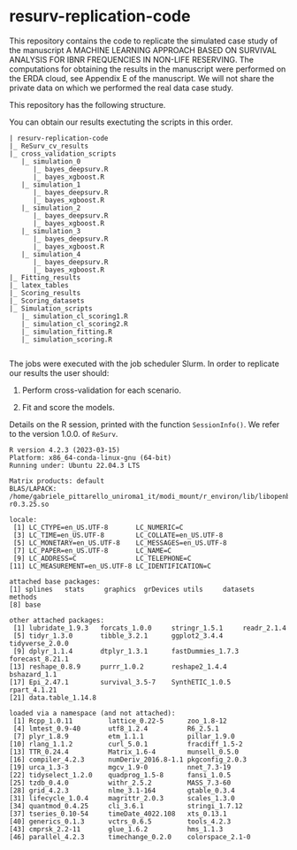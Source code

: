 # resurv-replication-code

This repository contains the code to replicate the simulated case study of the manuscript A MACHINE LEARNING APPROACH BASED ON SURVIVAL ANALYSIS FOR IBNR FREQUENCIES IN NON-LIFE RESERVING.
The computations for obtaining the results in the manuscript were performed on the ERDA cloud, see Appendix E of the manuscript. 
We will not share the private data on which we performed the real data case study.

This repository has the following structure.

You can obtain our results exectuting the scripts in this order.

```
| resurv-replication-code
|_ ReSurv_cv_results
|_ cross_validation_scripts 
   |_ simulation_0
      |_ bayes_deepsurv.R 
      |_ bayes_xgboost.R 
   |_ simulation_1
      |_ bayes_deepsurv.R 
      |_ bayes_xgboost.R 
   |_ simulation_2
      |_ bayes_deepsurv.R 
      |_ bayes_xgboost.R 
   |_ simulation_3
      |_ bayes_deepsurv.R 
      |_ bayes_xgboost.R 
   |_ simulation_4
      |_ bayes_deepsurv.R 
      |_ bayes_xgboost.R 
|_ Fitting_results
|_ latex_tables
|_ Scoring_results
|_ Scoring_datasets
|_ Simulation_scripts
   |_ simulation_cl_scoring1.R
   |_ simulation_cl_scoring2.R
   |_ simulation_fitting.R
   |_ simulation_scoring.R
      
```

The jobs were executed with the job scheduler Slurm. In order to replicate our results the user should:

1. Perform cross-validation for each scenario. 

2. Fit and score the models. 



Details on the R session, printed with the function `SessionInfo()`. 
We refer to the version 1.0.0. of `ReSurv`.

```
R version 4.2.3 (2023-03-15)
Platform: x86_64-conda-linux-gnu (64-bit)
Running under: Ubuntu 22.04.3 LTS

Matrix products: default
BLAS/LAPACK: /home/gabriele_pittarello_uniroma1_it/modi_mount/r_environ/lib/libopenblasp-r0.3.25.so

locale:
 [1] LC_CTYPE=en_US.UTF-8       LC_NUMERIC=C              
 [3] LC_TIME=en_US.UTF-8        LC_COLLATE=en_US.UTF-8    
 [5] LC_MONETARY=en_US.UTF-8    LC_MESSAGES=en_US.UTF-8   
 [7] LC_PAPER=en_US.UTF-8       LC_NAME=C                 
 [9] LC_ADDRESS=C               LC_TELEPHONE=C            
[11] LC_MEASUREMENT=en_US.UTF-8 LC_IDENTIFICATION=C       

attached base packages:
[1] splines   stats     graphics  grDevices utils     datasets  methods  
[8] base     

other attached packages:
 [1] lubridate_1.9.3   forcats_1.0.0     stringr_1.5.1     readr_2.1.4      
 [5] tidyr_1.3.0       tibble_3.2.1      ggplot2_3.4.4     tidyverse_2.0.0  
 [9] dplyr_1.1.4       dtplyr_1.3.1      fastDummies_1.7.3 forecast_8.21.1  
[13] reshape_0.8.9     purrr_1.0.2       reshape2_1.4.4    bshazard_1.1     
[17] Epi_2.47.1        survival_3.5-7    SynthETIC_1.0.5   rpart_4.1.21     
[21] data.table_1.14.8

loaded via a namespace (and not attached):
 [1] Rcpp_1.0.11         lattice_0.22-5      zoo_1.8-12         
 [4] lmtest_0.9-40       utf8_1.2.4          R6_2.5.1           
 [7] plyr_1.8.9          etm_1.1.1           pillar_1.9.0       
[10] rlang_1.1.2         curl_5.0.1          fracdiff_1.5-2     
[13] TTR_0.24.4          Matrix_1.6-4        munsell_0.5.0      
[16] compiler_4.2.3      numDeriv_2016.8-1.1 pkgconfig_2.0.3    
[19] urca_1.3-3          mgcv_1.9-0          nnet_7.3-19        
[22] tidyselect_1.2.0    quadprog_1.5-8      fansi_1.0.5        
[25] tzdb_0.4.0          withr_2.5.2         MASS_7.3-60        
[28] grid_4.2.3          nlme_3.1-164        gtable_0.3.4       
[31] lifecycle_1.0.4     magrittr_2.0.3      scales_1.3.0       
[34] quantmod_0.4.25     cli_3.6.1           stringi_1.7.12     
[37] tseries_0.10-54     timeDate_4022.108   xts_0.13.1         
[40] generics_0.1.3      vctrs_0.6.5         tools_4.2.3        
[43] cmprsk_2.2-11       glue_1.6.2          hms_1.1.3          
[46] parallel_4.2.3      timechange_0.2.0    colorspace_2.1-0 
```

